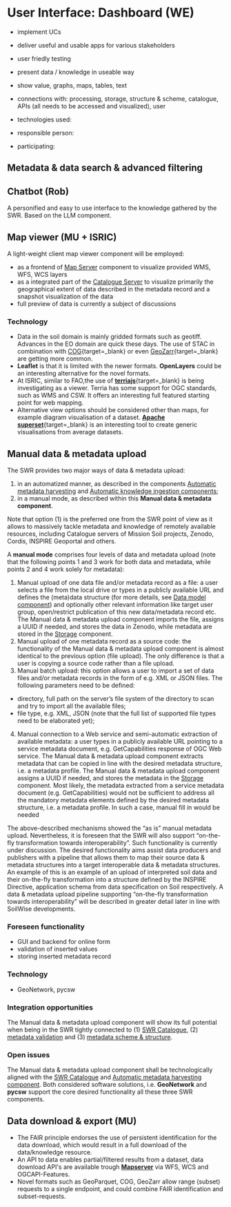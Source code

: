# User Interface: Dashboard (WE)

- implement UCs
- deliver useful and usable apps for various stakeholders
- user friedly testing
- present data / knowledge in useable way
- show value, graphs, maps, tables, text

- connections with: processing, storage, structure & scheme, catalogue, APIs (all needs to be accessed and visualized), user
- technologies used:
- responsible person:
- participating:


## Metadata & data search & advanced filtering

## Chatbot (Rob)

A personified and easy to use interface to the knowledge gathered by the SWR. Based on the LLM component.

## Map viewer (MU + ISRIC)

A light-weight client map viewer component will be employed:
- as a frontend of [Map Server](publication.md#map-server) component to visualize provided WMS, WFS, WCS layers
- as a integrated part of the [Catalogue Server](publication.md#catalogue-server) to visualize primarily the geographical extent of data described in the metadata record and a snapshot visualization of the data
- full preview of data is currently a subject of discussions

### Technology

- Data in the soil domain is mainly gridded formats such as geotiff. Advances in the EO domain are quick these days. The use of STAC in combination with [COG](https://www.cogeo.org/){target=_blank} or even [GeoZarr](https://github.com/zarr-developers/geozarr-spec){target=_blank} are getting more common. 
- **Leaflet** is that it is limited with the newer formats. **OpenLayers** could be an interesting alternative for the novel formats.
- At ISRIC, similar to FAO,the use of [**terriajs**](https://terria.io/){target=_blank} is being investigating as a viewer. Terria has some support for OGC standards, such as WMS and CSW. It offers an interesting full featured starting point for web mapping.
- Alternative view options should be considered other than maps, for example diagram visualisation of a dataset. [**Apache superset**](https://superset.apache.org/){target=_blank} is an interesting tool to create generic visualisations from average datasets.


## Manual data & metadata upload

The SWR provides two major ways of data & metadata upload:

1.	in an automatized manner, as described in the components [Automatic metadata harvesting](ingestion.md#automatic-metadata-harvesting) and [Automatic knowledge ingestion components](ingestion.md#automatic-knowledge-ingestion);
2.	in a manual mode, as described within this **Manual data & metadata component**.

Note that option (1) is the preferred one from the SWR point of view as it allows to massively tackle metadata and knowledge of remotely available resources, including Catalogue servers of Mission Soil projects, Zenodo, Cordis, INSPIRE Geoportal and others.

A **manual mode** comprises four levels of data and metadata upload (note that the following points 1 and 3 work for both data and metadata, while points 2 and 4 work solely for metadata):

1.	Manual upload of one data file and/or metadata record as a file: a user selects a file from the local drive or types in a publicly available URL and defines the (meta)data structure (for more details, see [Data model component](storage.md#data-model)) and optionally other relevant information like target user group, open/restrict publication of this new data/metadata record etc. The Manual data & metadata upload component imports the file, assigns a UUID if needed, and stores the data in Zenodo, while metadata are stored in the [Storage](storage.md#metadata) component.
2.	Manual upload of one metadata record as a source code: the functionality of the Manual data & metadata upload component is almost identical to the previous option (file upload). The only difference is that a user is copying a source code rather than a file upload.
3.	Manual batch upload: this option allows a user to import a set of data files and/or metadata records in the form of e.g. XML or JSON files. The following parameters need to be defined:
 - directory, full path on the server’s file system of the directory to scan and try to import all the available files;
 - file type, e.g. XML, JSON (note that the full list of supported file types need to be elaborated yet);
4.	Manual connection to a Web service and semi-automatic extraction of available metadata: a user types in a publicly available URL pointing to a service metadata document, e.g. GetCapabilities response of OGC Web service. The Manual data & metadata upload component extracts metadata that can be copied in line with the desired metadata structure, i.e. a metadata profile. The Manual data & metadata upload component assigns a UUID if needed, and stores the metadata in the [Storage](storage.md#metadata) component. Most likely, the metadata extracted from a service metadata document (e.g. GetCapabilities) would not be sufficient to address all the mandatory metadata elements defined by the desired metadata structure, i.e. a metadata profile. In such a case, manual fill in would be needed

The above-described mechanisms showed the “as is” manual metadata upload. Nevertheless, it is foreseen that the SWR will also support “on-the-fly transformation towards interoperability”. Such functionality is currently under discussion. The desired functionality aims assist data producers and publishers with a pipeline that allows them to map their source data & metadata structures into a target interoperable data & metadata structures. An example of this is an example of an upload of interpreted soil data and their on-the-fly transformation into a structure defined by the INSPIRE Directive, application schema from data specification on Soil respectively. A data & metadata upload pipeline supporting “on-the-fly transformation towards interoperability” will be described in greater detail later in line with SoilWise developments.

### Foreseen functionality

- GUI and backend for online form
- validation of inserted values
- storing inserted metadata record

### Technology
- GeoNetwork, pycsw

### Integration opportunities
The Manual data & metadata upload component will show its full potential when being in the SWR tightly connected to (1) [SWR Catalogue](publication.md#catalogue-server), (2) [metadata validation](data_processing.md#metadata-validation-etsats) and (3) [metadata scheme & structure](storage.md#metadata-scheme).

### Open issues
The Manual data & metadata upload component shall be technologically aligned with the [SWR Catalogue](publication.md#catalogue-server) and [Automatic metadata harvesting component](ingestion.md#automatic-metadata-harvesting). Both considered software solutions, i.e. **GeoNetwork** and **pycsw** support the core desired functionality all these three SWR components.

## Data download & export (MU)

- The FAIR principle endorses the use of persistent identification for the data download, which would result in a full download of the data/knowledge resource.
- An API to data enables partial/filtered results from a dataset, data download API's are available trough [**Mapserver**](publication.md#map-server) via WFS, WCS and OGCAPI-Features.
- Novel formats such as GeoParquet, COG, GeoZarr allow range (subset) requests to a single endpoint, and could combine FAIR identification and subset-requests.
